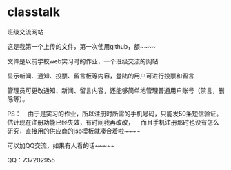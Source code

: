 # classtalk
班级交流网站

这是我第一个上传的文件，第一次使用github，额~~~~

文件是以前学校web实习时的作业，一个班级交流的网站

显示新闻、通知、投票、留言板等内容，登陆的用户可进行投票和留言

管理员可更改通知、新闻、留言内容，还能够简单地管理普通用户账号（禁言，删除等）。

PS：
    由于是实习的作业，所以注册时所需的手机号码，只能发50条短信验证。估计现在注册功能已经失效，有时间我再改改，
    而且手机注册那时也没有怎么研究，直接用的供应商的jsp模板就凑合着啦~~~~

可以加QQ交流，如果有人看的话~~~~~

QQ：737202955
